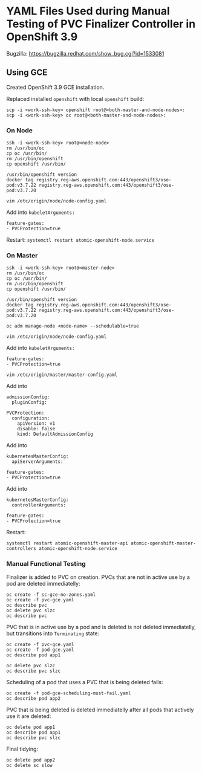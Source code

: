 # YAML Files Used during Manual Testing of PVC Finalizer Controller in OpenShift 3.9

Bugzilla: https://bugzilla.redhat.com/show_bug.cgi?id=1533081


## Using GCE

Created OpenShift 3.9 GCE installation.

Replaced installed `openshift` with local `openshift` build:
```
scp -i <work-ssh-key> openshift root@<both-master-and-node-nodes>:
scp -i <work-ssh-key> oc root@<both-master-and-node-nodes>:
```


### On Node

```
ssh -i <work-ssh-key> root@<node-node>
rm /usr/bin/oc
cp oc /usr/bin/
rm /usr/bin/openshift
cp openshift /usr/bin/

/usr/bin/openshift version
docker tag registry.reg-aws.openshift.com:443/openshift3/ose-pod:v3.7.22 registry.reg-aws.openshift.com:443/openshift3/ose-pod:v3.7.20

vim /etc/origin/node/node-config.yaml
```
Add into `kubeletArguments:`
```
feature-gates:
- PVCProtection=true
```

Restart: `systemctl restart atomic-openshift-node.service`


### On Master

```
ssh -i <work-ssh-key> root@<master-node>
rm /usr/bin/oc
cp oc /usr/bin/
rm /usr/bin/openshift
cp openshift /usr/bin/

/usr/bin/openshift version
docker tag registry.reg-aws.openshift.com:443/openshift3/ose-pod:v3.7.22 registry.reg-aws.openshift.com:443/openshift3/ose-pod:v3.7.20

oc adm manage-node <node-name> --schedulable=true

vim /etc/origin/node/node-config.yaml
```
Add into `kubeletArguments:`
```
feature-gates:
- PVCProtection=true
```

`vim /etc/origin/master/master-config.yaml`

Add into
```
admissionConfig:
  pluginConfig:
```
```
PVCProtection:
  configuration:
    apiVersion: v1
    disable: false
    kind: DefaultAdmissionConfig
```

Add into
```
kubernetesMasterConfig:
  apiServerArguments:
```
```
feature-gates:
- PVCProtection=true
```

Add into
```
kubernetesMasterConfig:
  controllerArguments:
```
```
feature-gates:
- PVCProtection=true
```

Restart:
```
systemctl restart atomic-openshift-master-api atomic-openshift-master-controllers atomic-openshift-node.service
```


### Manual Functional Testing
Finalizer is added to PVC on creation. PVCs that are not in active use by a pod are deleted immediatelly:
```
oc create -f sc-gce-no-zones.yaml
oc create -f pvc-gce.yaml
oc describe pvc
oc delete pvc slzc
oc describe pvc
```

PVC that is in active use by a pod and is deleted is not deleted immediatelly, but transitions into `Terminating` state:
```
oc create -f pvc-gce.yaml
oc create -f pod-gce.yaml
oc describe pod app1

oc delete pvc slzc
oc describe pvc slzc
```

Scheduling of a pod that uses a PVC that is being deleted fails:
```
oc create -f pod-gce-scheduling-must-fail.yaml
oc describe pod app2
```

PVC that is being deleted is deleted immediatelly after all pods that actively use it are deleted:
```
oc delete pod app1
oc describe pod app1
oc describe pvc slzc
```

Final tidying:
```
oc delete pod app2
oc delete sc slow
```
